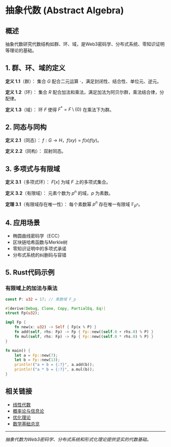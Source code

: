 # 抽象代数 (Abstract Algebra)

## 概述

抽象代数研究代数结构如群、环、域，是Web3密码学、分布式系统、零知识证明等理论的基础。

## 1. 群、环、域的定义

**定义 1.1**（群）：
集合 $G$ 配合二元运算 $\cdot$，满足封闭性、结合性、单位元、逆元。

**定义 1.2**（环）：
集合 $R$ 配合加法和乘法，满足加法为阿贝尔群，乘法结合律，分配律。

**定义 1.3**（域）：
环 $F$ 使得 $F^* = F \setminus \{0\}$ 在乘法下为群。

## 2. 同态与同构

**定义 2.1**（同态）：
$f: G \to H$，$f(xy) = f(x)f(y)$。

**定义 2.2**（同构）：
双射同态。

## 3. 多项式与有限域

**定义 3.1**（多项式环）：
$F[x]$ 为域 $F$ 上的多项式集合。

**定义 3.2**（有限域）：
元素个数为 $p^n$ 的域，$p$ 为素数。

**定理 3.1**（有限域存在唯一性）：
每个素数幂 $p^n$ 存在唯一有限域 $\mathbb{F}_{p^n}$。

## 4. 应用场景

- 椭圆曲线密码学（ECC）
- 区块链哈希函数与Merkle树
- 零知识证明中的多项式承诺
- 分布式系统的纠删码与容错

## 5. Rust代码示例

### 有限域上的加法与乘法

```rust
const P: u32 = 17; // 素数域 F_p

#[derive(Debug, Clone, Copy, PartialEq, Eq)]
struct Fp(u32);

impl Fp {
    fn new(x: u32) -> Self { Fp(x % P) }
    fn add(self, rhs: Fp) -> Fp { Fp::new((self.0 + rhs.0) % P) }
    fn mul(self, rhs: Fp) -> Fp { Fp::new((self.0 * rhs.0) % P) }
}

fn main() {
    let a = Fp::new(7);
    let b = Fp::new(13);
    println!("a + b = {:?}", a.add(b));
    println!("a * b = {:?}", a.mul(b));
}
```

## 相关链接

- [线性代数](../02_Linear_Algebra/)
- [概率论与信息论](../03_Probability_Information_Theory/)
- [优化理论](../04_Optimization_Theory/)
- [数学基础总览](../)

---

*抽象代数为Web3密码学、分布式系统和形式化理论提供坚实的代数基础。*
